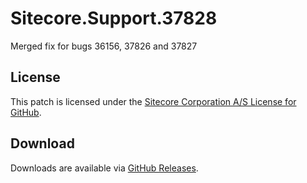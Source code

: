 # Sitecore.Support.37828
Merged fix for bugs 36156, 37826 and 37827

## License  
This patch is licensed under the [Sitecore Corporation A/S License for GitHub](https://github.com/sitecoresupport/Sitecore.Support.37828/blob/master/LICENSE).  

## Download  
Downloads are available via [GitHub Releases](https://github.com/sitecoresupport/Sitecore.Support.37828/releases).  
